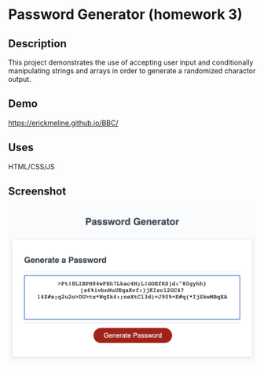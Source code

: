 # Password Generator (homework 3)

## Description 

This project demonstrates the use of accepting user input and conditionally manipulating strings and arrays in order to generate a randomized charactor output.

## Demo
https://erickmeline.github.io/BBC/

## Uses
HTML/CSS/JS

## Screenshot


![screen shot](./assets/images/screenshot.png)
